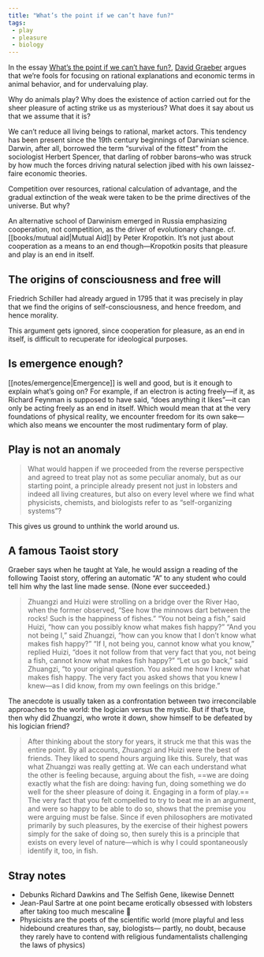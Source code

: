 ```yaml
---
title: "What’s the point if we can’t have fun?"
tags: 
 - play
 - pleasure
 - biology
---
```


In the essay [What’s the point if we can’t have fun?](https://davidgraeber.org/articles/whats-the-point-if-we-cant-have-fun/), [David Graeber](/authors/david-graeber) argues that we’re fools for focusing on rational explanations and economic terms in animal behavior, and for undervaluing play.

Why do animals play? Why does the existence of action carried out for the sheer pleasure of acting strike us as mysterious? What does it say about us that we  assume that it is?

We can’t reduce all living beings to rational, market actors. This tendency has been present since the 19th century beginnings of Darwinian science. Darwin, after all, borrowed the term “survival of the fittest” from the sociologist Herbert Spencer, that darling of robber barons–who was struck by how much the forces driving natural selection jibed with his own laissez-faire economic theories. 

Competition over resources, rational calculation of advantage, and the gradual extinction of the weak were taken to be the prime directives of the universe. But why?

An alternative school of Darwinism emerged in Russia emphasizing cooperation, not competition, as the driver of evolutionary change. cf. [[books/mutual aid|Mutual Aid]] by Peter Kropotkin. It’s not just about cooperation as a means to an end though—Kropotkin posits that pleasure and play is an end in itself.

## The origins of consciousness and free will 

Friedrich Schiller had already argued in 1795 that it was precisely in play that we find the origins of self-consciousness, and hence freedom, and hence morality.

This argument gets ignored, since cooperation for pleasure, as an end in itself, is difficult to recuperate for ideological purposes.

## Is emergence enough?

[[notes/emergence|Emergence]] is well and good, but is it enough to explain what’s going on? For example, if an electron is acting freely—if it, as Richard Feynman is supposed to have said, “does anything it likes”—it can only be acting freely as an end in itself. Which would mean that at the very foundations of physical reality, we encounter freedom for its own sake—which also means we encounter the most rudimentary form of play.

## Play is not an anomaly

> What would happen if we proceeded from the reverse perspective and agreed to treat play not as some peculiar anomaly, but as our starting point, a principle already present not just in lobsters and indeed all living creatures, but also on every level where we find what physicists, chemists, and biologists refer to as “self-organizing systems”?

This gives us ground to unthink the world around us.

## A famous Taoist story

Graeber says when he taught at Yale, he would assign a reading of the following Taoist story, offering an automatic “A” to any student who could tell him why the last line made sense. (None ever succeeded.)

> Zhuangzi and Huizi were strolling on a bridge over the River Hao, when the former observed, “See how the minnows dart between the rocks! Such is the happiness of fishes.”
> “You not being a fish,” said Huizi, “how can you possibly know what makes fish happy?”
> “And you not being I,” said Zhuangzi, “how can you know that I don’t know what makes fish happy?”
> “If I, not being you, cannot know what you know,” replied Huizi, “does it not follow from that very fact that you, not being a fish, cannot know what makes fish happy?”
> “Let us go back,” said Zhuangzi, “to your original question. You asked me how I knew what makes fish happy. The very fact you asked shows that you knew I knew—as I did know, from my own feelings on this bridge.”

The anecdote is usually taken as a confrontation between two irreconcilable approaches to the world: the logician versus the mystic. But if that’s true, then why did Zhuangzi, who wrote it down, show himself to be defeated by his logician friend?

> After thinking about the story for years, it struck me that this was the entire point. By all accounts, Zhuangzi and Huizi were the best of friends. They liked to spend hours arguing like this. Surely, that was what Zhuangzi was really getting at. We can each understand what the other is feeling because, arguing about the fish, ==we are doing exactly what the fish are doing: having fun, doing something we do well for the sheer pleasure of doing it. Engaging in a form of play.== The very fact that you felt compelled to try to beat me in an argument, and were so happy to be able to do so, shows that the premise you were arguing must be false. Since if even philosophers are motivated primarily by such pleasures, by the exercise of their highest powers simply for the sake of doing so, then surely this is a principle that exists on every level of nature—which is why I could spontaneously identify it, too, in fish.

## Stray notes

- Debunks Richard Dawkins and The Selfish Gene, likewise Dennett
- Jean-Paul Sartre at one point became erotically obsessed with lobsters after taking too much mescaline 🤣
- Physicists are the poets of the scientific world (more playful and less hidebound creatures than, say, biologists— partly, no doubt, because they rarely have to contend with religious fundamentalists challenging the laws of physics)